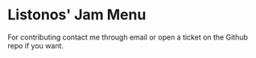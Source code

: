 # Listonos' Jam Menu

For contributing contact me through email or open a ticket on the Github repo if you want.